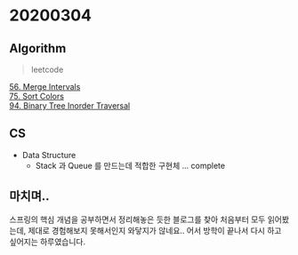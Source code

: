 # 20200304

## Algorithm
> leetcode  

[56. Merge Intervals](https://github.com/Hyune-c/algorithm/tree/master/src/main/java/leetcode/mergeintervals)  
[75. Sort Colors](https://github.com/Hyune-c/algorithm/tree/master/src/main/java/leetcode/sortcolors)      
[94. Binary Tree Inorder Traversal](https://github.com/Hyune-c/algorithm/tree/master/src/main/java/leetcode/binarytreeinordertraversal)           
## CS
- Data Structure
    - Stack 과 Queue 를 만드는데 적합한 구현체 ... complete

## 마치며.. 
스프링의 핵심 개념을 공부하면서 정리해놓은 듯한 블로그를 찾아 처음부터 모두 읽어봤는데, 제대로 경험해보지 못해서인지 와닿지가 않네요.. 어서 방학이 끝나서 다시 하고 싶어지는 하루였습니다.
